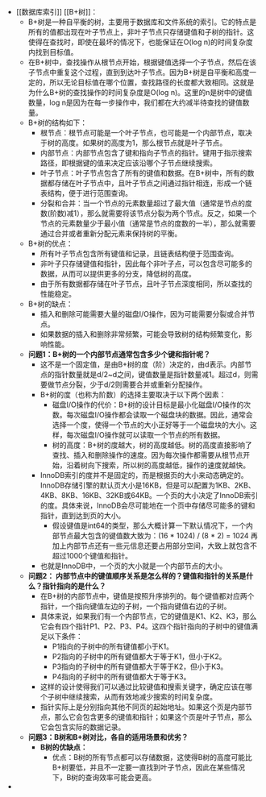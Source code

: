 - [[数据库索引]] [[B+树]]：
	- B+树是一种自平衡的树，主要用于数据库和文件系统的索引。它的特点是所有的值都出现在叶子节点上，非叶子节点只存储键值和子树的指针。这使得在查找时，即使在最坏的情况下，也能保证在O(log n)的时间复杂度内找到目标值。
	- 在B+树中，查找操作从根节点开始，根据键值选择一个子节点，然后在该子节点中重复这个过程，直到到达叶子节点。因为B+树是自平衡和高度一定的，所以无论目标值在哪个位置，查找路径的长度都大致相同。这就是为什么B+树的查找操作的时间复杂度是O(log n)。这里的n是树中的键值数量，log n是因为在每一步操作中，我们都在大约减半待查找的键值数量。
	- B+树的结构如下：
		- 根节点：根节点可能是一个叶子节点，也可能是一个内部节点，取决于树的高度。如果树的高度为1，那么根节点就是叶子节点。
		- 内部节点：内部节点包含了键和指向子节点的指针。键用于指示搜索路径，即根据键的值来决定应该沿哪个子节点继续搜索。
		- 叶子节点：叶子节点包含了所有的键值和数据。在B+树中，所有的数据都存储在叶子节点中，且叶子节点之间通过指针相连，形成一个链表结构，便于进行范围查询。
		- 分裂和合并：当一个节点的元素数量超过了最大值（通常是节点的度数(阶数)减1），那么就需要将该节点分裂为两个节点。反之，如果一个节点的元素数量少于最小值（通常是节点的度数的一半），那么就需要通过合并或者重新分配元素来保持树的平衡。
	- B+树的优点：
		- 所有叶子节点包含所有键值和记录，且链表结构便于范围查询。
		- 非叶子只存储键值和指针，因此每个非叶子点，可以包含尽可能多的数据，从而可以提供更多的分支，降低树的高度。
		- 由于所有数据都存储在叶子节点，且叶子节点深度相同，所以查找的性能稳定。
	- B+树的缺点：
		- 插入和删除可能需要大量的磁盘I/O操作，因为可能需要分裂或合并节点。
		- 如果数据的插入和删除非常频繁，可能会导致树的结构频繁变化，影响性能。
	- **问题1：B+树的一个内部节点通常包含多少个键和指针呢？**
		- 这不是一个固定值，是由B+树的度（阶）决定的，由d表示。内部节点的指针数量就是d/2~d之间，键值数量是指针数量减1。超过d，则需要做节点分裂，少于d/2则需要合并或重新分配操作。
		- B+树的度（也称为阶数）的选择主要取决于以下两个因素：
			- 磁盘I/O操作的代价：B+树的设计目标是最小化磁盘I/O操作的次数。每次磁盘I/O操作都会读取一个磁盘块的数据。因此，通常会选择一个度，使得一个节点的大小正好等于一个磁盘块的大小。这样，每次磁盘I/O操作就可以读取一个节点的所有数据。
			- 树的高度：B+树的度越大，树的高度越低。树的高度直接影响了查找、插入和删除操作的速度。因为每次操作都需要从根节点开始，沿着树向下搜索，所以树的高度越低，操作的速度就越快。
		- InnoDB索引的度并不是固定的，而是根据页的大小来动态确定的。InnoDB存储引擎的默认页大小是16KB，但是可以配置为1KB、2KB、4KB、8KB、16KB、32KB或64KB。一个页的大小决定了InnoDB索引的度。具体来说，InnoDB会尽可能地在一个页中存储尽可能多的键和指针，直到达到页的大小。
			- 假设键值是int64的类型，那么大概计算一下默认情况下，一个内部节点最大包含的键值数大致为：(16 * 1024) / (8 * 2) = 1024 再加上内部节点还有一些元信息还要占用部分空间，大致上就包含不超过1000个键值和指针。
		- 也就是InnoDB中，一个页的大小就是一个内部节点的大小。
	- **问题2： 内部节点中的键值顺序关系是怎么样的？键值和指针的关系是什么？指针指向的是什么？**
		- 在B+树的内部节点中，键值是按照升序排列的。每个键值都对应两个指针，一个指向键值左边的子树，一个指向键值右边的子树。
		- 具体来说，如果我们有一个内部节点，它的键值是K1、K2、K3，那么它会有四个指针P1、P2、P3、P4。这四个指针指向的子树中的键值满足以下条件：
			- P1指向的子树中的所有键值都小于K1。
			- P2指向的子树中的所有键值都大于等于K1，但小于K2。
			- P3指向的子树中的所有键值都大于等于K2，但小于K3。
			- P4指向的子树中的所有键值都大于等于K3。
		- 这样的设计使得我们可以通过比较键值和搜索关键字，确定应该在哪个子树中继续搜索，从而有效地减少搜索的时间复杂度。
		- 指针实际上是分别指向其他不同页的起始地址。如果这个页是内部节点，那么它会包含更多的键值和指针；如果这个页是叶子节点，那么它会包含实际的数据记录。
	- **问题3：B树和B+树对比，各自的适用场景和优劣？**
		- **B树的优缺点：**
			- 优点：B树的所有节点都可以存储数据，这使得B树的高度可能比B+树要低，并且不一定要一直找到叶子节点，因此在某些情况下，B树的查询效率可能会更高。
-